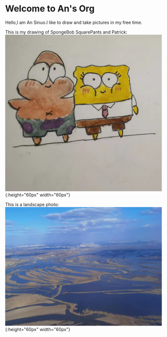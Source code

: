 # Welcome to An's Org
Hello,I am An Sinuo.I like to draw and take pictures in my free time.

This is my drawing of SpongeBob SquarePants and Patrick:
![in 2018](draw.jpg){:height="60px" width="60px"}

This is a landscape photo:
![in 2018](photo.jpg){:height="60px" width="60px"}